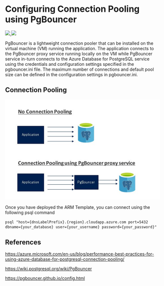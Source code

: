 # Configuring Connection Pooling using PgBouncer

<a href="https://portal.azure.com/#create/Microsoft.Template/uri/https%3A%2F%2Fraw.githubusercontent.com%2FAzure%2Fazure-postgresql%2Fmaster%2Farm-templates%2FExampleWithPgBouncer%2Ftemplate.json" target="_blank">
    <img src="http://azuredeploy.net/deploybutton.png" />
</a>
<a href="http://armviz.io/#/?load=https%3A%2F%2Fraw.githubusercontent.com%2FAzure%2Fazure-postgresql%2Fmaster%2Farm-templates%2FExampleWithPgBouncer%2Ftemplate.json" target="_blank">
    <img src="http://armviz.io/visualizebutton.png"/>
</a>

PgBouncer is a lightweight connection pooler that can be installed on the virtual machine (VM) running the application. The application connects to the PgBouncer proxy service running locally on the VM while PgBouncer service in-turn connects to the Azure Database for PostgreSQL service using the credentials and configuration settings specified in the pgbouncer.ini file. The maximum number of connections and default pool size can be defined in the configuration settings in pgbouncer.ini.


## Connection Pooling
![Connection Pooling](https://raw.githubusercontent.com/Azure/azure-postgresql/master/arm-templates/ExampleWithPgBouncer/pgbouncer.jpg)


Once you have deployed the ARM Template, you can connect using the following psql command

```
psql "host={dnsLabelPrefix}.{region}.cloudapp.azure.com port=5432 dbname={your_database} user={your_username} password={your_password}"
```


## References 

https://azure.microsoft.com/en-us/blog/performance-best-practices-for-using-azure-database-for-postgresql-connection-pooling/

https://wiki.postgresql.org/wiki/PgBouncer

https://pgbouncer.github.io/config.html

